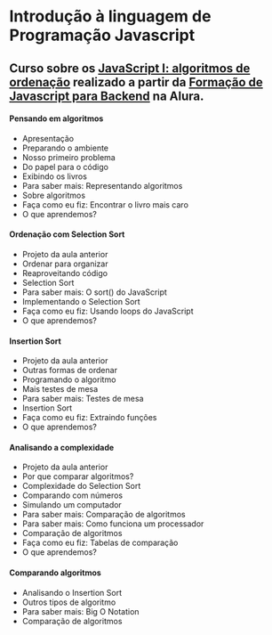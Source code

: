 # Introdução à linguagem de Programação Javascript
## Curso sobre os [JavaScript I: algoritmos de ordenação](https://cursos.alura.com.br/course/algoritmos-javascript-i-algoritmos-ordenacao) realizado a partir da [Formação de Javascript para Backend](https://cursos.alura.com.br/formacao-js-backend) na Alura.  

#### Pensando em algoritmos
  - Apresentação
  - Preparando o ambiente
  - Nosso primeiro problema
  - Do papel para o código
  - Exibindo os livros
  - Para saber mais: Representando algoritmos
  - Sobre algoritmos
  - Faça como eu fiz: Encontrar o livro mais caro
  - O que aprendemos?

#### Ordenação com Selection Sort
  - Projeto da aula anterior
  - Ordenar para organizar
  - Reaproveitando código
  - Selection Sort
  - Para saber mais: O sort() do JavaScript
  - Implementando o Selection Sort
  - Faça como eu fiz: Usando loops do JavaScript
  - O que aprendemos?

#### Insertion Sort
  - Projeto da aula anterior
  - Outras formas de ordenar
  - Programando o algoritmo
  - Mais testes de mesa
  - Para saber mais: Testes de mesa
  - Insertion Sort
  - Faça como eu fiz: Extraindo funções
  - O que aprendemos?

#### Analisando a complexidade
  - Projeto da aula anterior
  - Por que comparar algoritmos?
  - Complexidade do Selection Sort
  - Comparando com números
  - Simulando um computador
  - Para saber mais: Comparação de algoritmos
  - Para saber mais: Como funciona um processador
  - Comparação de algoritmos
  - Faça como eu fiz: Tabelas de comparação
  - O que aprendemos?

#### Comparando algoritmos
  - Analisando o Insertion Sort
  - Outros tipos de algoritmo
  - Para saber mais: Big O Notation
  - Comparação de algoritmos
